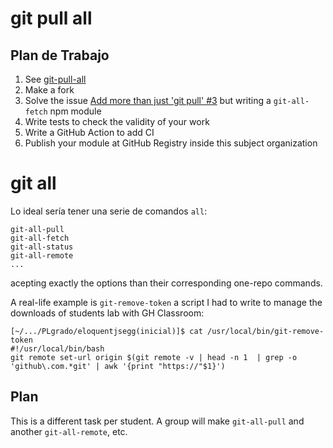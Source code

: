 # git pull all

## Plan de Trabajo

1. See [git-pull-all](https://github.com/tatsuyaoiw/git-pull-all)
2. Make a fork
3. Solve the issue [Add more than just 'git pull' #3](https://github.com/tatsuyaoiw/git-pull-all/issues/3) but writing a `git-all-fetch` npm module
4. Write tests to check the validity of your work
5. Write a GitHub Action to add CI
6. Publish your module at GitHub Registry inside this subject organization

# git all

Lo ideal sería tener una serie de comandos `all`:

```
git-all-pull
git-all-fetch
git-all-status
git-all-remote
...
```


acepting exactly the options than their corresponding one-repo commands.

A real-life example is `git-remove-token` a script I had to write to manage the downloads
of students lab with GH Classroom:

```
[~/.../PLgrado/eloquentjsegg(inicial)]$ cat /usr/local/bin/git-remove-token
#!/usr/local/bin/bash
git remote set-url origin $(git remote -v | head -n 1  | grep -o 'github\.com.*git' | awk '{print "https://"$1}')
```

## Plan

This is a different task per student. A group will make `git-all-pull` and another 
`git-all-remote`, etc.


